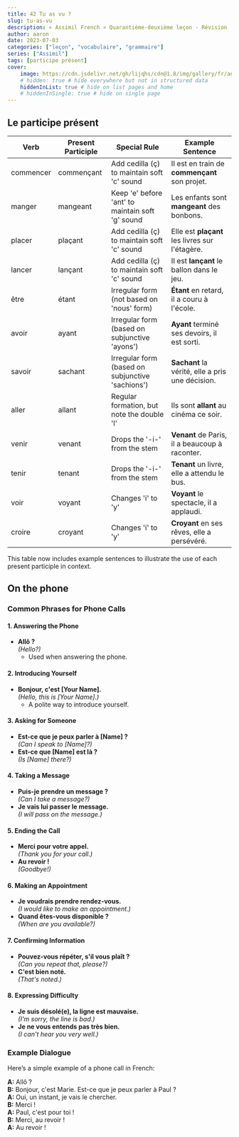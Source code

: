 ```yaml
---
title: 42 Tu as vu ?
slug: tu-as-vu
description: « Assimil French » Quarantième-deuxième leçon - Révision
author: aaron
date: 2023-07-03
categories: ["leçon", "vocabulaire", "grammaire"]
series: ["Assimil"]
tags: [participe présent]
cover: 
    image: https://cdn.jsdelivr.net/gh/lijqhs/cdn@1.8/img/gallery/fr/anthony-delanoix-QAwciFlS1g4-unsplash.jpg
    # hidden: true # hide everywhere but not in structured data
    hiddenInList: true # hide on list pages and home
    # hiddenInSingle: true # hide on single page
---
```


## Le participe présent

| Verb      | Present Participle | Special Rule                                          | Example Sentence                           |
|-----------|--------------------|------------------------------------------------------|-------------------------------------------|
| commencer | commençant         | Add cedilla (ç) to maintain soft 'c' sound           | Il est en train de **commençant** son projet. |
| manger    | mangeant           | Keep 'e' before 'ant' to maintain soft 'g' sound     | Les enfants sont **mangeant** des bonbons.   |
| placer    | plaçant            | Add cedilla (ç) to maintain soft 'c' sound           | Elle est **plaçant** les livres sur l'étagère. |
| lancer    | lançant            | Add cedilla (ç) to maintain soft 'c' sound           | Il est **lançant** le ballon dans le jeu.      |
| être      | étant              | Irregular form (not based on 'nous' form)            | **Étant** en retard, il a couru à l'école.     |
| avoir     | ayant              | Irregular form (based on subjunctive 'ayons')        | **Ayant** terminé ses devoirs, il est sorti.    |
| savoir    | sachant            | Irregular form (based on subjunctive 'sachions')     | **Sachant** la vérité, elle a pris une décision. |
| aller     | allant             | Regular formation, but note the double 'l'           | Ils sont **allant** au cinéma ce soir.         |
| venir     | venant             | Drops the '-i-' from the stem                         | **Venant** de Paris, il a beaucoup à raconter.  |
| tenir     | tenant             | Drops the '-i-' from the stem                         | **Tenant** un livre, elle a attendu le bus.     |
| voir      | voyant             | Changes 'i' to 'y'                                   | **Voyant** le spectacle, il a applaudi.         |
| croire    | croyant            | Changes 'i' to 'y'                                   | **Croyant** en ses rêves, elle a persévéré.     |

This table now includes example sentences to illustrate the use of each present participle in context.

## On the phone

### Common Phrases for Phone Calls

#### 1. Answering the Phone
- **Allô ?**  
  *(Hello?)*  
  - Used when answering the phone.

#### 2. Introducing Yourself
- **Bonjour, c'est [Your Name].**  
  *(Hello, this is [Your Name].)*  
  - A polite way to introduce yourself.

#### 3. Asking for Someone
- **Est-ce que je peux parler à [Name] ?**  
  *(Can I speak to [Name]?)*
- **Est-ce que [Name] est là ?**  
  *(Is [Name] there?)*

#### 4. Taking a Message
- **Puis-je prendre un message ?**  
  *(Can I take a message?)*
- **Je vais lui passer le message.**  
  *(I will pass on the message.)*

#### 5. Ending the Call
- **Merci pour votre appel.**  
  *(Thank you for your call.)*
- **Au revoir !**  
  *(Goodbye!)*

#### 6. Making an Appointment
- **Je voudrais prendre rendez-vous.**  
  *(I would like to make an appointment.)*
- **Quand êtes-vous disponible ?**  
  *(When are you available?)*

#### 7. Confirming Information
- **Pouvez-vous répéter, s'il vous plaît ?**  
  *(Can you repeat that, please?)*
- **C'est bien noté.**  
  *(That's noted.)*

#### 8. Expressing Difficulty
- **Je suis désolé(e), la ligne est mauvaise.**  
  *(I'm sorry, the line is bad.)*
- **Je ne vous entends pas très bien.**  
  *(I can't hear you very well.)*

### Example Dialogue

Here’s a simple example of a phone call in French:

**A:** Allô ?  
**B:** Bonjour, c'est Marie. Est-ce que je peux parler à Paul ?  
**A:** Oui, un instant, je vais le chercher.  
**B:** Merci !  
**A:** Paul, c'est pour toi !  
**B:** Merci, au revoir !  
**A:** Au revoir !
